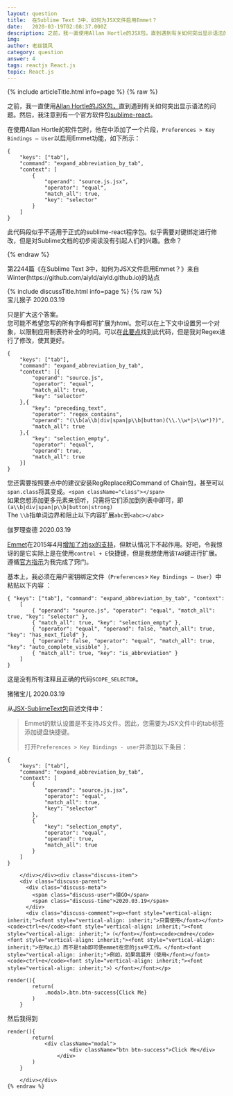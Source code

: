 ```yaml
---
layout: question
title:  在Sublime Text 3中，如何为JSX文件启用Emmet？
date:   2020-03-19T02:08:37.000Z
description: 之前，我一直使用Allan Hortle的JSX包，直到遇到有关如何突出显示语法的问题。然后，我注意到有一个官方软件包sublime-react。在使...
img: 
author: 老丝镜风
category: question
answer: 4
tags: reactjs React.js
topic: React.js
---
```

<div class="article-root">
  <div class="article">
    {% include articleTitle.html info=page %}
    {% raw %}
    <div class="article-content"><p><font style="vertical-align: inherit;"><font style="vertical-align: inherit;">之前，我一直使用</font></font><a href="https://github.com/allanhortle/JSX"><font style="vertical-align: inherit;"><font style="vertical-align: inherit;">Allan Hortle的JSX包，</font></font></a><font style="vertical-align: inherit;"><font style="vertical-align: inherit;">直到遇到有关如何突出显示语法的问题。</font><font style="vertical-align: inherit;">然后，我注意到有一个官方软件包</font></font><a href="https://github.com/reactjs/sublime-react"><font style="vertical-align: inherit;"><font style="vertical-align: inherit;">sublime-react</font></font></a><font style="vertical-align: inherit;"><font style="vertical-align: inherit;">。</font></font></p>

<p><font style="vertical-align: inherit;"><font style="vertical-align: inherit;">在使用Allan Hortle的软件包时，他在中添加了一个片段，</font></font><code>Preferences &gt; Key Bindings – User</code><font style="vertical-align: inherit;"><font style="vertical-align: inherit;">以启用Emmet功能，如下所示：</font></font></p>

<pre><code>{<font></font>
    "keys": ["tab"],<font></font>
    "command": "expand_abbreviation_by_tab", <font></font>
    "context": [<font></font>
        {<font></font>
            "operand": "source.js.jsx", <font></font>
            "operator": "equal", <font></font>
            "match_all": true, <font></font>
            "key": "selector"<font></font>
        }<font></font>
    ]<font></font>
}<font></font>
</code></pre>

<p><font style="vertical-align: inherit;"><font style="vertical-align: inherit;">此代码段似乎不适用于正式的sublime-react程序包。</font><font style="vertical-align: inherit;">似乎需要对键绑定进行修改，但是对Sublime文档的初步阅读没有引起人们的兴趣。</font><font style="vertical-align: inherit;">救命？</font></font></p></div>
    {% endraw %}
  </div>
  <p class="winter_mark">第2244篇《在Sublime Text 3中，如何为JSX文件启用Emmet？》来自Winter(https://github.com/aiyld/aiyld.github.io)的站点</p>
  <div class="discuss-wrapper">
    {% include discussTitle.html info=page %}
    {% raw %}
    <div class="discuss-item">
        <div class="discuss-parent">
          <div class="discuss-meta">
            <span class="discuss-user">宝儿猴子</span>
            <span class="discuss-time">2020.03.19</span>
          </div>
          <div class="discuss-comment"><p><font style="vertical-align: inherit;"><font style="vertical-align: inherit;">只是扩大这个答案。</font></font><br><font style="vertical-align: inherit;"><font style="vertical-align: inherit;">
您可能不希望您写的所有字母都可扩展为html。</font><font style="vertical-align: inherit;">您可以在上下文中设置另一个对象，以限制应用制表符补全的时间。</font><font style="vertical-align: inherit;">可以在</font></font><a href="https://gist.github.com/max-mykhailenko/41d0c3991d92f38dcbc6" rel="nofollow"><font style="vertical-align: inherit;"><font style="vertical-align: inherit;">此要点</font></font></a><font style="vertical-align: inherit;"><font style="vertical-align: inherit;">找到此代码，</font><font style="vertical-align: inherit;">但是我对Regex进行了修改，使其更好。</font></font></p>

<pre><code>{<font></font>
    "keys": ["tab"],<font></font>
    "command": "expand_abbreviation_by_tab", <font></font>
    "context": [{<font></font>
        "operand": "source.js", <font></font>
        "operator": "equal", <font></font>
        "match_all": true, <font></font>
        "key": "selector"<font></font>
    },{<font></font>
        "key": "preceding_text", <font></font>
        "operator": "regex_contains", <font></font>
        "operand": "(\\b(a\\b|div|span|p\\b|button)(\\.\\w*|&gt;\\w*)?)", <font></font>
        "match_all": true<font></font>
    },{<font></font>
        "key": "selection_empty", <font></font>
        "operator": "equal", <font></font>
        "operand": true, <font></font>
        "match_all": true<font></font>
    }]<font></font>
}<font></font>
</code></pre>

<p><font style="vertical-align: inherit;"><font style="vertical-align: inherit;">您还需要按照要点中的建议安装RegReplace和Command of Chain包，甚至可以</font></font><code>span.class</code><font style="vertical-align: inherit;"><font style="vertical-align: inherit;">将其变成。</font></font><code>&lt;span className="class"&gt;&lt;/span&gt;</code><br><font style="vertical-align: inherit;"><font style="vertical-align: inherit;">
如果您想添加更多元素来侦听，只需将它们添加到列表中即可，即</font></font><code>(a\\b|div|span|p\\b|button|strong)</code><br><font style="vertical-align: inherit;"><font style="vertical-align: inherit;">
The </font></font><code>\\b</code><font style="vertical-align: inherit;"><font style="vertical-align: inherit;">指单词边界和阻止以下内容扩展</font></font><code>abc</code><font style="vertical-align: inherit;"><font style="vertical-align: inherit;">到</font></font><code>&lt;abc&gt;&lt;/abc&gt;</code></p></div>
        </div></div><div class="discuss-item">
        <div class="discuss-parent">
          <div class="discuss-meta">
            <span class="discuss-user">伽罗理查德</span>
            <span class="discuss-time">2020.03.19</span>
          </div>
          <div class="discuss-comment"><p><font style="vertical-align: inherit;"></font><a href="https://twitter.com/emmetio/status/583398878789132289"><font style="vertical-align: inherit;"><font style="vertical-align: inherit;">Emmet</font></font></a><font style="vertical-align: inherit;"><font style="vertical-align: inherit;">在2015年4月</font><a href="https://twitter.com/emmetio/status/583398878789132289"><font style="vertical-align: inherit;">增加了对jsx的支持</font></a><font style="vertical-align: inherit;">，但默认情况下不起作用。</font><font style="vertical-align: inherit;">好吧，令我惊讶的是它实际上是在使用</font></font><code>control + E</code><font style="vertical-align: inherit;"><font style="vertical-align: inherit;">快捷键，但是我想使用该</font></font><code>TAB</code><font style="vertical-align: inherit;"><font style="vertical-align: inherit;">键进行扩展。</font><font style="vertical-align: inherit;">遵循</font></font><a href="https://github.com/sergeche/emmet-sublime/blob/master/README.md#how-to-expand-abbreviations-with-tab-in-other-syntaxes"><font style="vertical-align: inherit;"><font style="vertical-align: inherit;">官方指示</font></font></a><font style="vertical-align: inherit;"><font style="vertical-align: inherit;">为我完成了窍门。</font></font></p>

<p><font style="vertical-align: inherit;"><font style="vertical-align: inherit;">基本上，我必须在用户密钥绑定文件（</font></font><code>Preferences</code><font style="vertical-align: inherit;"><font style="vertical-align: inherit;">&gt; </font></font><code>Key Bindings — User</code><font style="vertical-align: inherit;"><font style="vertical-align: inherit;">）中</font><font style="vertical-align: inherit;">粘贴以下内容
 </font><font style="vertical-align: inherit;">：</font></font></p>

<pre><code>{ "keys": ["tab"], "command": "expand_abbreviation_by_tab", "context":<font></font>
    [<font></font>
        { "operand": "source.js", "operator": "equal", "match_all": true, "key": "selector" },<font></font>
        { "match_all": true, "key": "selection_empty" },<font></font>
        { "operator": "equal", "operand": false, "match_all": true, "key": "has_next_field" },<font></font>
        { "operand": false, "operator": "equal", "match_all": true, "key": "auto_complete_visible" },<font></font>
        { "match_all": true, "key": "is_abbreviation" }<font></font>
    ]<font></font>
}<font></font>
</code></pre>

<p><font style="vertical-align: inherit;"><font style="vertical-align: inherit;">这是没有所有注释且正确的代码</font></font><code>SCOPE_SELECTOR</code><font style="vertical-align: inherit;"><font style="vertical-align: inherit;">。</font></font></p></div>
        </div></div><div class="discuss-item">
        <div class="discuss-parent">
          <div class="discuss-meta">
            <span class="discuss-user">猪猪宝儿</span>
            <span class="discuss-time">2020.03.19</span>
          </div>
          <div class="discuss-comment"><p><font style="vertical-align: inherit;"><font style="vertical-align: inherit;">从</font></font><a href="https://github.com/allanhortle/JSX"><font style="vertical-align: inherit;"><font style="vertical-align: inherit;">JSX-SublimeText包</font></font></a><font style="vertical-align: inherit;"><font style="vertical-align: inherit;">自述文件中：</font></font></p>

<blockquote>
  <p><font style="vertical-align: inherit;"><font style="vertical-align: inherit;">Emmet的默认设置是不支持JS文件。</font><font style="vertical-align: inherit;">因此，您需要为JSX文件中的tab标签添加键盘快捷键。</font></font></p>
  
  <p><font style="vertical-align: inherit;"><font style="vertical-align: inherit;">打开</font></font><code>Preferences &gt; Key Bindings - user</code><font style="vertical-align: inherit;"><font style="vertical-align: inherit;">并添加以下条目：</font></font></p>
</blockquote>

<pre class="lang-json prettyprint-override"><code>{<font></font>
    "keys": ["tab"],<font></font>
    "command": "expand_abbreviation_by_tab", <font></font>
    "context": [<font></font>
        {<font></font>
            "operand": "source.js.jsx", <font></font>
            "operator": "equal", <font></font>
            "match_all": true, <font></font>
            "key": "selector"<font></font>
        },<font></font>
        {   <font></font>
            "key": "selection_empty", <font></font>
            "operator": "equal", <font></font>
            "operand": true,<font></font>
            "match_all": true <font></font>
        }<font></font>
    ]<font></font>
}<font></font>
</code></pre></div>
        </div></div><div class="discuss-item">
        <div class="discuss-parent">
          <div class="discuss-meta">
            <span class="discuss-user">猿GO</span>
            <span class="discuss-time">2020.03.19</span>
          </div>
          <div class="discuss-comment"><p><font style="vertical-align: inherit;"><font style="vertical-align: inherit;">只需使用</font></font><code>ctrl+e</code><font style="vertical-align: inherit;"><font style="vertical-align: inherit;">（</font></font><code>cmd+e</code><font style="vertical-align: inherit;"><font style="vertical-align: inherit;">在Mac上）而不是tab即可使emmet在您的jsx中工作。</font><font style="vertical-align: inherit;">例如，如果我展开（使用</font></font><code>ctrl+e</code><font style="vertical-align: inherit;"><font style="vertical-align: inherit;">）</font></font></p>

<pre><code>render(){<font></font>
        return(<font></font>
            .modal&gt;.btn.btn-success{Click Me}   <font></font>
        )<font></font>
    }<font></font>
</code></pre>

<p><font style="vertical-align: inherit;"><font style="vertical-align: inherit;">然后我得到 </font></font></p>

<pre><code>render(){<font></font>
        return(<font></font>
            &lt;div className="modal"&gt;<font></font>
                    &lt;div className="btn btn-success"&gt;Click Me&lt;/div&gt;<font></font>
                &lt;/div&gt;  <font></font>
        )<font></font>
    }<font></font>
</code></pre></div>
        </div></div>
    {% endraw %}
  </div>
<div>
